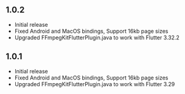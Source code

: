 ## 1.0.2

* Initial release
* Fixed Android and MacOS bindings, Support 16kb page sizes
* Upgraded FFmpegKitFlutterPlugin.java to work with Flutter 3.32.2


## 1.0.1

* Initial release
* Fixed Android and MacOS bindings, Support 16kb page sizes
* Upgraded FFmpegKitFlutterPlugin.java to work with Flutter 3.29
